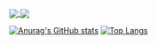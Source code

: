 <a href="https://github.com/anuraghazra/github-readme-stats">
  <img align="center" src="https://github-readme-stats.vercel.app/api?username=MaximilienHe&theme=dark" />
</a>
<a href="https://github.com/anuraghazra/convoychat">
  <img align="center" src="https://github-readme-stats.vercel.app/api/top-langs/?username=MaximilienHe&layout=compact&theme=dark" />
</a>

[![Anurag's GitHub stats](https://github-readme-stats.vercel.app/api?username=MaximilienHe&theme=dark)](https://github.com/anuraghazra/github-readme-stats) 
[![Top Langs](https://github-readme-stats.vercel.app/api/top-langs/?username=MaximilienHe&layout=compact&theme=dark)](https://github.com/anuraghazra/github-readme-stats)



<!--
**MaximilienHe/MaximilienHe** is a ✨ _special_ ✨ repository because its `README.md` (this file) appears on your GitHub profile.

Here are some ideas to get you started:

- 🔭 I’m currently working on ...
- 🌱 I’m currently learning ...
- 👯 I’m looking to collaborate on ...
- 🤔 I’m looking for help with ...
- 💬 Ask me about ...
- 📫 How to reach me: ...
- 😄 Pronouns: ...
- ⚡ Fun fact: ...
-->
